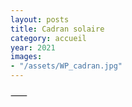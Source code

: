 ```yaml
---
layout: posts
title: Cadran solaire
category: accueil
year: 2021
images:
- "/assets/WP_cadran.jpg"
---
```


⸺ 